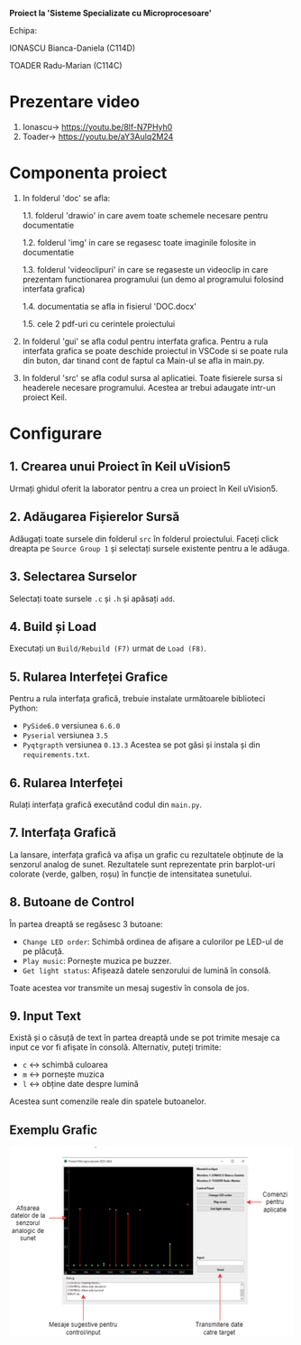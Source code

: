 <b>Proiect la 'Sisteme Specializate cu Microprocesoare'</b>

Echipa:

IONASCU Bianca-Daniela (C114D)

TOADER Radu-Marian (C114C)

# Prezentare video

1. Ionascu-> https://youtu.be/8lf-N7PHyh0
2. Toader-> https://youtu.be/aY3Aulq2M24

# Componenta proiect

1. In folderul 'doc' se afla:
   
    1.1. folderul 'drawio' in care avem toate schemele necesare pentru documentatie
   
    1.2. folderul 'img' in care se regasesc toate imaginile folosite in documentatie
   
    1.3. folderul 'videoclipuri' in care se regaseste un videoclip in care prezentam functionarea programului (un demo al programului folosind interfata grafica)
   
    1.4. documentatia se afla in fisierul 'DOC.docx'
   
    1.5. cele 2 pdf-uri cu cerintele proiectului

3. In folderul 'gui' se afla codul pentru interfata grafica. Pentru a rula interfata grafica se poate deschide proiectul in VSCode si se poate rula din buton, dar tinand cont de faptul ca Main-ul 
se afla in main.py.

4. In folderul 'src' se afla codul sursa al aplicatiei. Toate fisierele sursa si headerele necesare programului. Acestea ar trebui adaugate intr-un proiect Keil.

# Configurare

## 1. Crearea unui Proiect în Keil uVision5

Urmați ghidul oferit la laborator pentru a crea un proiect în Keil uVision5.

## 2. Adăugarea Fișierelor Sursă

Adăugați toate sursele din folderul `src` în folderul proiectului. Faceți click dreapta pe `Source Group 1` și selectați sursele existente pentru a le adăuga.

## 3. Selectarea Surselor

Selectați toate sursele `.c` și `.h` și apăsați `add`.

## 4. Build și Load

Executați un `Build/Rebuild (F7)` urmat de `Load (F8)`.

## 5. Rularea Interfeței Grafice

Pentru a rula interfața grafică, trebuie instalate următoarele biblioteci Python:

- `PySide6.0` versiunea `6.6.0`
- `Pyserial` versiunea `3.5`
- `Pyqtgrapth` versiunea `0.13.3`
  Acestea se pot găsi și instala și din `requirements.txt`.

## 6. Rularea Interfeței

Rulați interfața grafică executând codul din `main.py`.

## 7. Interfața Grafică

La lansare, interfața grafică va afișa un grafic cu rezultatele obținute de la senzorul analog de sunet. Rezultatele sunt reprezentate prin barplot-uri colorate (verde, galben, roșu) în funcție de intensitatea sunetului.

## 8. Butoane de Control

În partea dreaptă se regăsesc 3 butoane:

- `Change LED order`: Schimbă ordinea de afișare a culorilor pe LED-ul de pe plăcuță.
- `Play music`: Pornește muzica pe buzzer.
- `Get light status`: Afișează datele senzorului de lumină în consolă.

Toate acestea vor transmite un mesaj sugestiv în consola de jos.

## 9. Input Text

Există și o căsuță de text în partea dreaptă unde se pot trimite mesaje ca input ce vor fi afișate în consolă. Alternativ, puteți trimite:

- `c` ↔ schimbă culoarea
- `m` ↔ pornește muzica
- `l` ↔ obține date despre lumină

Acestea sunt comenzile reale din spatele butoanelor.

## Exemplu Grafic

![Exemplu Grafic](https://github.com/radu011/SSM/blob/main/doc/img/interfataGrafica.png)
